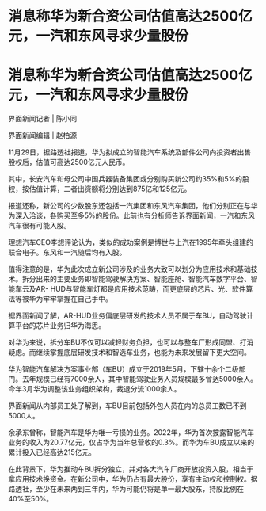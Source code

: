 # 消息称华为新合资公司估值高达2500亿元，一汽和东风寻求少量股份

# 消息称华为新合资公司估值高达2500亿元，一汽和东风寻求少量股份

界面新闻记者 | 陈小同

界面新闻编辑 | 赵柏源

11月29日，据路透社报道，华为拟成立的智能汽车系统及部件公司向投资者出售股权后，估值可高达2500亿元人民币。

其中，长安汽车和母公司中国兵器装备集团或分别购买新公司约35%和5%的股权，按估值计算，二者出资额将分别达到875亿和125亿元。

报道还称，新公司的少数股东还包括一汽集团和东风汽车集团，他们分别正在与华为深入洽谈，各购买至多5%的股份。此前也有分析师告诉界面新闻，一汽和东风汽车很有可能入股。

理想汽车CEO李想评论认为，类似的成功案例是博世与上汽在1995年牵头组建的联合电子。东风和一汽随后均有入股。

值得注意的是，华为此次成立新公司涉及的业务大致可以划分为应用技术和基础技术。拆分出来的主要业务即智能驾驶解决方案、智能座舱、智能汽车数字平台、智能车云及AR-
HUD与智能车灯都是应用技术范畴，而更底层的芯片、光、软件算法等被华为牢牢掌握在自己手中。

据界面新闻了解，AR-HUD业务偏底层研发的技术人员不属于车BU，自动驾驶计算平台的芯片业务归华为海思。

对华为来说，拆分车BU不仅可以减轻财务负担，也可以与整车厂形成同盟、打消疑虑。而继续掌握底层研发技术和智选车业务，也能为未来发展留下更大空间。

华为智能汽车解决方案事业部（车BU）成立于2019年5月，下辖十余个二级部门。去年规模已经有7000余人，其中智能驾驶业务人员规模最多曾达5000余人。今年3月华为调整该业务组织架构，裁退分流1000余人。

界面新闻从内部员工处了解到，车BU目前包括外包人员在内的总员工数已不到5000人。

余承东曾称，智能汽车是华为唯一亏损的业务。2022年，华为首次披露智能汽车业务的收入为20.77亿元，仅占华为当年总营收的0.3%。而华为车BU成立以来的累计投入已经高达215亿元。

在此背景下，华为推动车BU拆分独立，并对各大汽车厂商开放投资入股，相当于拿应用技术换资金。在新公司中，华为仍占有最大股份，享有主动权和控制权。据路透社，至少在未来两到三年内，华为可能仍将是单一最大股东，持股比例在40%至50%。

